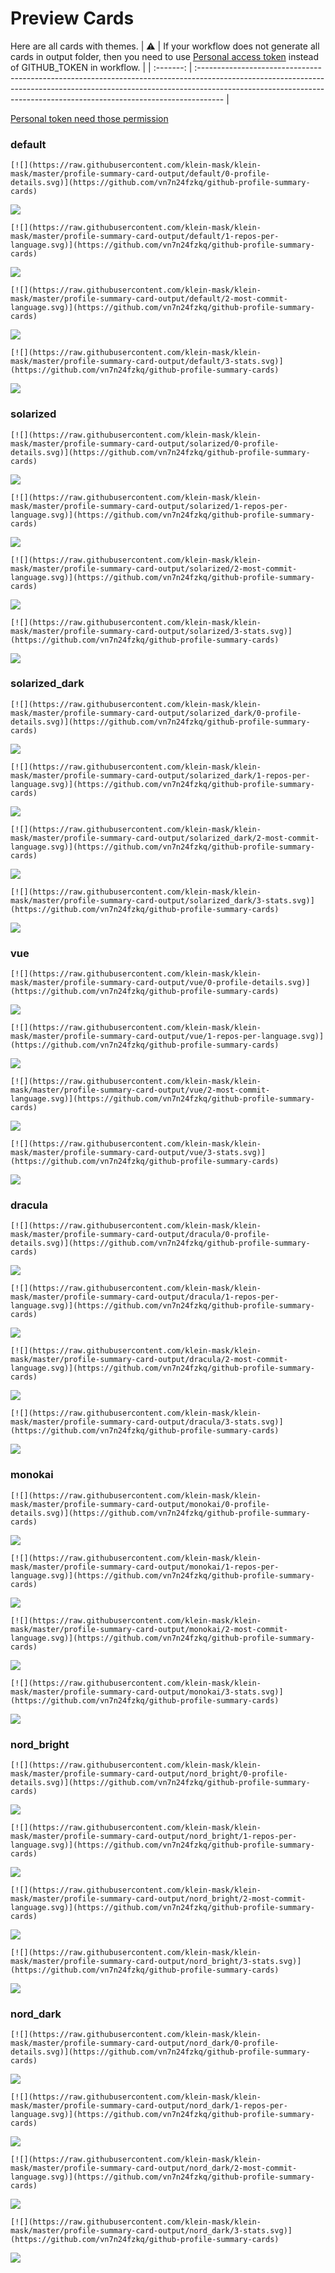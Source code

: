 
# Preview Cards

Here are all cards with themes.
| :warning: | If your workflow does not generate all cards in output folder, then you need to use [Personal access token](https://docs.github.com/en/actions/configuring-and-managing-workflows/creating-and-storing-encrypted-secrets) instead of GITHUB_TOKEN in workflow. |
| :-------: | :------------------------------------------------------------------------------------------------------------------------------------------------------------------------------------------------------------------------------------------------ |

[Personal token need those permission](https://github.com/vn7n24fzkq/github-profile-summary-cards/wiki/Personal-access-token-permissions)


### default


```
[![](https://raw.githubusercontent.com/klein-mask/klein-mask/master/profile-summary-card-output/default/0-profile-details.svg)](https://github.com/vn7n24fzkq/github-profile-summary-cards)
```
![](https://raw.githubusercontent.com/klein-mask/klein-mask/master/profile-summary-card-output/default/0-profile-details.svg)


```
[![](https://raw.githubusercontent.com/klein-mask/klein-mask/master/profile-summary-card-output/default/1-repos-per-language.svg)](https://github.com/vn7n24fzkq/github-profile-summary-cards)
```
![](https://raw.githubusercontent.com/klein-mask/klein-mask/master/profile-summary-card-output/default/1-repos-per-language.svg)


```
[![](https://raw.githubusercontent.com/klein-mask/klein-mask/master/profile-summary-card-output/default/2-most-commit-language.svg)](https://github.com/vn7n24fzkq/github-profile-summary-cards)
```
![](https://raw.githubusercontent.com/klein-mask/klein-mask/master/profile-summary-card-output/default/2-most-commit-language.svg)


```
[![](https://raw.githubusercontent.com/klein-mask/klein-mask/master/profile-summary-card-output/default/3-stats.svg)](https://github.com/vn7n24fzkq/github-profile-summary-cards)
```
![](https://raw.githubusercontent.com/klein-mask/klein-mask/master/profile-summary-card-output/default/3-stats.svg)


### solarized


```
[![](https://raw.githubusercontent.com/klein-mask/klein-mask/master/profile-summary-card-output/solarized/0-profile-details.svg)](https://github.com/vn7n24fzkq/github-profile-summary-cards)
```
![](https://raw.githubusercontent.com/klein-mask/klein-mask/master/profile-summary-card-output/solarized/0-profile-details.svg)


```
[![](https://raw.githubusercontent.com/klein-mask/klein-mask/master/profile-summary-card-output/solarized/1-repos-per-language.svg)](https://github.com/vn7n24fzkq/github-profile-summary-cards)
```
![](https://raw.githubusercontent.com/klein-mask/klein-mask/master/profile-summary-card-output/solarized/1-repos-per-language.svg)


```
[![](https://raw.githubusercontent.com/klein-mask/klein-mask/master/profile-summary-card-output/solarized/2-most-commit-language.svg)](https://github.com/vn7n24fzkq/github-profile-summary-cards)
```
![](https://raw.githubusercontent.com/klein-mask/klein-mask/master/profile-summary-card-output/solarized/2-most-commit-language.svg)


```
[![](https://raw.githubusercontent.com/klein-mask/klein-mask/master/profile-summary-card-output/solarized/3-stats.svg)](https://github.com/vn7n24fzkq/github-profile-summary-cards)
```
![](https://raw.githubusercontent.com/klein-mask/klein-mask/master/profile-summary-card-output/solarized/3-stats.svg)


### solarized_dark


```
[![](https://raw.githubusercontent.com/klein-mask/klein-mask/master/profile-summary-card-output/solarized_dark/0-profile-details.svg)](https://github.com/vn7n24fzkq/github-profile-summary-cards)
```
![](https://raw.githubusercontent.com/klein-mask/klein-mask/master/profile-summary-card-output/solarized_dark/0-profile-details.svg)


```
[![](https://raw.githubusercontent.com/klein-mask/klein-mask/master/profile-summary-card-output/solarized_dark/1-repos-per-language.svg)](https://github.com/vn7n24fzkq/github-profile-summary-cards)
```
![](https://raw.githubusercontent.com/klein-mask/klein-mask/master/profile-summary-card-output/solarized_dark/1-repos-per-language.svg)


```
[![](https://raw.githubusercontent.com/klein-mask/klein-mask/master/profile-summary-card-output/solarized_dark/2-most-commit-language.svg)](https://github.com/vn7n24fzkq/github-profile-summary-cards)
```
![](https://raw.githubusercontent.com/klein-mask/klein-mask/master/profile-summary-card-output/solarized_dark/2-most-commit-language.svg)


```
[![](https://raw.githubusercontent.com/klein-mask/klein-mask/master/profile-summary-card-output/solarized_dark/3-stats.svg)](https://github.com/vn7n24fzkq/github-profile-summary-cards)
```
![](https://raw.githubusercontent.com/klein-mask/klein-mask/master/profile-summary-card-output/solarized_dark/3-stats.svg)


### vue


```
[![](https://raw.githubusercontent.com/klein-mask/klein-mask/master/profile-summary-card-output/vue/0-profile-details.svg)](https://github.com/vn7n24fzkq/github-profile-summary-cards)
```
![](https://raw.githubusercontent.com/klein-mask/klein-mask/master/profile-summary-card-output/vue/0-profile-details.svg)


```
[![](https://raw.githubusercontent.com/klein-mask/klein-mask/master/profile-summary-card-output/vue/1-repos-per-language.svg)](https://github.com/vn7n24fzkq/github-profile-summary-cards)
```
![](https://raw.githubusercontent.com/klein-mask/klein-mask/master/profile-summary-card-output/vue/1-repos-per-language.svg)


```
[![](https://raw.githubusercontent.com/klein-mask/klein-mask/master/profile-summary-card-output/vue/2-most-commit-language.svg)](https://github.com/vn7n24fzkq/github-profile-summary-cards)
```
![](https://raw.githubusercontent.com/klein-mask/klein-mask/master/profile-summary-card-output/vue/2-most-commit-language.svg)


```
[![](https://raw.githubusercontent.com/klein-mask/klein-mask/master/profile-summary-card-output/vue/3-stats.svg)](https://github.com/vn7n24fzkq/github-profile-summary-cards)
```
![](https://raw.githubusercontent.com/klein-mask/klein-mask/master/profile-summary-card-output/vue/3-stats.svg)


### dracula


```
[![](https://raw.githubusercontent.com/klein-mask/klein-mask/master/profile-summary-card-output/dracula/0-profile-details.svg)](https://github.com/vn7n24fzkq/github-profile-summary-cards)
```
![](https://raw.githubusercontent.com/klein-mask/klein-mask/master/profile-summary-card-output/dracula/0-profile-details.svg)


```
[![](https://raw.githubusercontent.com/klein-mask/klein-mask/master/profile-summary-card-output/dracula/1-repos-per-language.svg)](https://github.com/vn7n24fzkq/github-profile-summary-cards)
```
![](https://raw.githubusercontent.com/klein-mask/klein-mask/master/profile-summary-card-output/dracula/1-repos-per-language.svg)


```
[![](https://raw.githubusercontent.com/klein-mask/klein-mask/master/profile-summary-card-output/dracula/2-most-commit-language.svg)](https://github.com/vn7n24fzkq/github-profile-summary-cards)
```
![](https://raw.githubusercontent.com/klein-mask/klein-mask/master/profile-summary-card-output/dracula/2-most-commit-language.svg)


```
[![](https://raw.githubusercontent.com/klein-mask/klein-mask/master/profile-summary-card-output/dracula/3-stats.svg)](https://github.com/vn7n24fzkq/github-profile-summary-cards)
```
![](https://raw.githubusercontent.com/klein-mask/klein-mask/master/profile-summary-card-output/dracula/3-stats.svg)


### monokai


```
[![](https://raw.githubusercontent.com/klein-mask/klein-mask/master/profile-summary-card-output/monokai/0-profile-details.svg)](https://github.com/vn7n24fzkq/github-profile-summary-cards)
```
![](https://raw.githubusercontent.com/klein-mask/klein-mask/master/profile-summary-card-output/monokai/0-profile-details.svg)


```
[![](https://raw.githubusercontent.com/klein-mask/klein-mask/master/profile-summary-card-output/monokai/1-repos-per-language.svg)](https://github.com/vn7n24fzkq/github-profile-summary-cards)
```
![](https://raw.githubusercontent.com/klein-mask/klein-mask/master/profile-summary-card-output/monokai/1-repos-per-language.svg)


```
[![](https://raw.githubusercontent.com/klein-mask/klein-mask/master/profile-summary-card-output/monokai/2-most-commit-language.svg)](https://github.com/vn7n24fzkq/github-profile-summary-cards)
```
![](https://raw.githubusercontent.com/klein-mask/klein-mask/master/profile-summary-card-output/monokai/2-most-commit-language.svg)


```
[![](https://raw.githubusercontent.com/klein-mask/klein-mask/master/profile-summary-card-output/monokai/3-stats.svg)](https://github.com/vn7n24fzkq/github-profile-summary-cards)
```
![](https://raw.githubusercontent.com/klein-mask/klein-mask/master/profile-summary-card-output/monokai/3-stats.svg)


### nord_bright


```
[![](https://raw.githubusercontent.com/klein-mask/klein-mask/master/profile-summary-card-output/nord_bright/0-profile-details.svg)](https://github.com/vn7n24fzkq/github-profile-summary-cards)
```
![](https://raw.githubusercontent.com/klein-mask/klein-mask/master/profile-summary-card-output/nord_bright/0-profile-details.svg)


```
[![](https://raw.githubusercontent.com/klein-mask/klein-mask/master/profile-summary-card-output/nord_bright/1-repos-per-language.svg)](https://github.com/vn7n24fzkq/github-profile-summary-cards)
```
![](https://raw.githubusercontent.com/klein-mask/klein-mask/master/profile-summary-card-output/nord_bright/1-repos-per-language.svg)


```
[![](https://raw.githubusercontent.com/klein-mask/klein-mask/master/profile-summary-card-output/nord_bright/2-most-commit-language.svg)](https://github.com/vn7n24fzkq/github-profile-summary-cards)
```
![](https://raw.githubusercontent.com/klein-mask/klein-mask/master/profile-summary-card-output/nord_bright/2-most-commit-language.svg)


```
[![](https://raw.githubusercontent.com/klein-mask/klein-mask/master/profile-summary-card-output/nord_bright/3-stats.svg)](https://github.com/vn7n24fzkq/github-profile-summary-cards)
```
![](https://raw.githubusercontent.com/klein-mask/klein-mask/master/profile-summary-card-output/nord_bright/3-stats.svg)


### nord_dark


```
[![](https://raw.githubusercontent.com/klein-mask/klein-mask/master/profile-summary-card-output/nord_dark/0-profile-details.svg)](https://github.com/vn7n24fzkq/github-profile-summary-cards)
```
![](https://raw.githubusercontent.com/klein-mask/klein-mask/master/profile-summary-card-output/nord_dark/0-profile-details.svg)


```
[![](https://raw.githubusercontent.com/klein-mask/klein-mask/master/profile-summary-card-output/nord_dark/1-repos-per-language.svg)](https://github.com/vn7n24fzkq/github-profile-summary-cards)
```
![](https://raw.githubusercontent.com/klein-mask/klein-mask/master/profile-summary-card-output/nord_dark/1-repos-per-language.svg)


```
[![](https://raw.githubusercontent.com/klein-mask/klein-mask/master/profile-summary-card-output/nord_dark/2-most-commit-language.svg)](https://github.com/vn7n24fzkq/github-profile-summary-cards)
```
![](https://raw.githubusercontent.com/klein-mask/klein-mask/master/profile-summary-card-output/nord_dark/2-most-commit-language.svg)


```
[![](https://raw.githubusercontent.com/klein-mask/klein-mask/master/profile-summary-card-output/nord_dark/3-stats.svg)](https://github.com/vn7n24fzkq/github-profile-summary-cards)
```
![](https://raw.githubusercontent.com/klein-mask/klein-mask/master/profile-summary-card-output/nord_dark/3-stats.svg)


